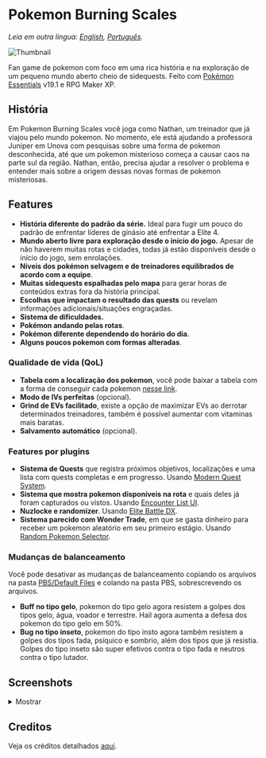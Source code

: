 # Pokemon Burning Scales

*Leia em outra lingua: [English](README.md), [Português](README.pt.md).*

![Thumbnail](https://user-images.githubusercontent.com/64505839/126537600-ea1142b8-32a6-4646-a451-77852e4e190a.png)

Fan game de pokemon com foco em uma rica história e na exploração de um pequeno mundo aberto cheio de sidequests. Feito com [Pokémon Essentials](https://github.com/Maruno17/pokemon-essentials) v19.1 e RPG Maker XP.

## História

Em Pokemon Burning Scales você joga como Nathan, um treinador que já viajou pelo mundo pokemon. No momento, ele está ajudando a professora Juniper em Unova com pesquisas sobre uma forma de pokemon desconhecida, até que um pokemon misterioso começa a causar caos na parte sul da região. Nathan, então, precisa ajudar a resolver o problema e entender mais sobre a origem dessas novas formas de pokemon misteriosas.

## Features

* **História diferente do padrão da série.** Ideal para fugir um pouco do padrão de enfrentar líderes de ginásio até enfrentar a Elite 4.
* **Mundo aberto livre para exploração desde o início do jogo.** Apesar de não haverem muitas rotas e cidades, todas já estão disponíveis desde o início do jogo, sem enrolações.
* **Níveis dos pokémon selvagem e de treinadores equilibrados de acordo com a equipe**.
* **Muitas sidequests espalhadas pelo mapa** para gerar horas de conteúdos extras fora da história principal.
* **Escolhas que impactam o resultado das quests** ou revelam informações adicionais/situações engraçadas.
* **Sistema de dificuldades.**
* **Pokémon andando pelas rotas**.
* **Pokémon diferente dependendo do horário do dia**.
* **Alguns poucos pokemon com formas alteradas**.

### Qualidade de vida (QoL)

* **Tabela com a localização dos pokemon**, você pode baixar a tabela com a forma de conseguir cada pokemon [nesse link](https://github.com/Benitex/Pokemon-Burning-Scales/blob/main/Docs/Encounter%20locations.xlsx).
* **Modo de IVs perfeitas** (opcional).
* **Grind de EVs facilitado**, existe a opção de maximizar EVs ao derrotar determinados treinadores, também é possível aumentar com vitaminas mais baratas.
* **Salvamento automático** (opcional).

### Features por plugins

* **Sistema de Quests** que registra próximos objetivos, localizações e uma lista com quests completas e em progresso. Usando [Modern Quest System](https://reliccastle.com/resources/709/).
* **Sistema que mostra pokemon disponíveis na rota** e quais deles já foram capturados ou vistos. Usando [Encounter List UI](https://reliccastle.com/resources/658/).
* **Nuzlocke e randomizer**. Usando [Elite Battle DX](https://luka-sj.com/res/ebdx).
* **Sistema parecido com Wonder Trade**, em que se gasta dinheiro para receber um pokemon aleatório em seu primeiro estágio. Usando [Random Pokemon Selector](https://reliccastle.com/resources/693/).

### Mudanças de balanceamento

Você pode desativar as mudanças de balanceamento copiando os arquivos na pasta [PBS/Default Files](//PBS/Default%20Files/) e colando na pasta PBS, sobrescrevendo os arquivos.

* **Buff no tipo gelo**, pokemon do tipo gelo agora resistem a golpes dos tipos gelo, água, voador e terrestre. Hail agora aumenta a defesa dos pokemon do tipo gelo em 50%.
* **Bug no tipo inseto**, pokemon do tipo insto agora também resistem a golpes dos tipos fada, psíquico e sombrio, além dos tipos que já resistia. Golpes do tipo inseto são super efetivos contra o tipo fada e neutros contra o tipo lutador.

## Screenshots

<details>
    <summary>Mostrar</summary>
    <img src="https://user-images.githubusercontent.com/64505839/144768048-336ded8b-f99c-48c1-ad57-e9706e8f6ceb.png" width="400"/> <img src="https://user-images.githubusercontent.com/64505839/144768040-f444fe4a-2e4f-4f42-9ae6-fc4623a222c3.png" width="400"/>
    <img src="https://user-images.githubusercontent.com/64505839/144768035-7d5a0174-9834-4b23-9736-f4d87cc33719.png" width="400"/> <img src="https://user-images.githubusercontent.com/64505839/144768029-913482da-a4a4-4643-9b4c-3174cdf278ea.png" width="400"/>
    <img src="https://user-images.githubusercontent.com/64505839/144768052-732953e2-671d-4c43-9b0c-9890601158f0.png" width="400"/> <img src="https://user-images.githubusercontent.com/64505839/144768054-ea8f6f55-60e6-4354-865f-d58428704eaf.png" width="400"/>
    <img src="https://user-images.githubusercontent.com/64505839/144768044-5021f3cc-9c87-4901-b027-18d3053cc2cc.png" width="400"/> <img src="https://user-images.githubusercontent.com/64505839/162638956-f175a2c1-ccc4-4242-822c-3c66b4aa153a.png" width="400"/>
    <img src="https://user-images.githubusercontent.com/64505839/162638984-516b63eb-14ce-4a41-879d-fd45ec4c07aa.png" width="400"/> <img src="https://user-images.githubusercontent.com/64505839/162639379-cb054aca-2507-4782-af3b-8a86d099aa0b.png" width="400"/>
</details>

## Creditos

Veja os créditos detalhados [aqui](Créditos.md).
